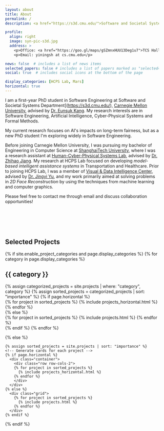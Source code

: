 ```yaml
---
layout: about
title: About
permalink: /
description: <a href="https://s3d.cmu.edu/">Software and Societal Systems Department</a> • <a href="https://www.cs.cmu.edu/">School of Computer Science</a>  • <a href="https://www.cmu.edu/">Carnegie Mellon University</a>

profile:
  align: right
  image: syn-pic-s3d.jpg
  address: >
    <p>Office: <a href="https://goo.gl/maps/gSZmnxHUU13Deg1u7">TCS Hall</a>, Room 313</p>
    <p>Email: yiningsh at cs.cmu.edu</p>

news: false  # includes a list of news items
selected_papers: false # includes a list of papers marked as "selected={true}"
social: true  # includes social icons at the bottom of the page

display_categories: [HCPS Lab, Mars]
horizontal: true
---
```


I am a first-year PhD student in Software Engineering at Software and Societal Systems Department](https://s3d.cmu.edu/), [Carnegie Mellon University](https://www.cmu.edu/), advised by [Dr. Eunsuk Kang](https://eskang.github.io/). My research interests are in Software Engineering, Artificial Intelligence, Cyber-Physical Systems and Formal Methods.

My current research focuses on AI's impacts on long-term fairness, but as a new PhD student I'm exploring widely in Software Engineering.

Before joining Carnegie Mellon University, I was pursuing my bachelor of Engineering in Computer Science at [ShanghaiTech University](https://www.shanghaitech.edu.cn/eng/), where I was a research assistant at [Human-Cyber-Physical Systems Lab](https://faculty.sist.shanghaitech.edu.cn/faculty/jiangzhh/team/), advised by [Dr. Zhihao Jiang](https://faculty.sist.shanghaitech.edu.cn/faculty/jiangzhh/). My research at HCPS Lab focused on developing *model-based intelligent assistance systems* in Transportation and Healthcare. Prior to joining HCPS Lab, I was a member of [Visual & Data Intelligence Center](https://vic.shanghaitech.edu.cn/), advised by [Dr. Jingyi Yu](https://vic.shanghaitech.edu.cn/vrvc/en/people/jingyi-yu/), and my work primarily aimed at solving problems in *2D Face Reconstruction* by using the techniques from machine learning and computer graphics.

Please feel free to contact me through email and discuss collaboration opportunities!



<br/>
<br/>
<br/>
<br/>

## Selected Projects
<div class="projects">
  {% if site.enable_project_categories and page.display_categories %}
  <!-- Display categorized projects -->
    {% for category in page.display_categories %}
      <h2 class="category">{{ category }}</h2>
      {% assign categorized_projects = site.projects | where: "category", category %}
      {% assign sorted_projects = categorized_projects | sort: "importance" %}
      <!-- Generate cards for each project -->
      {% if page.horizontal %}
        <div class="container">
          <div class="row row-cols-1">
          {% for project in sorted_projects %}
            {% include projects_horizontal.html %}
          {% endfor %}
          </div>
        </div>
      {% else %}
        <div class="grid">
          {% for project in sorted_projects %}
            {% include projects.html %}
          {% endfor %}
        </div>
      {% endif %}
    {% endfor %}

  {% else %}
  <!-- Display projects without categories -->
    {% assign sorted_projects = site.projects | sort: "importance" %}
    <!-- Generate cards for each project -->
    {% if page.horizontal %}
      <div class="container">
        <div class="row row-cols-2">
        {% for project in sorted_projects %}
          {% include projects_horizontal.html %}
        {% endfor %}
        </div>
      </div>
    {% else %}
      <div class="grid">
        {% for project in sorted_projects %}
          {% include projects.html %}
        {% endfor %}
      </div>
    {% endif %}

  {% endif %}

</div>

